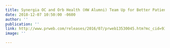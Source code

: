 ```yaml
---
title: Synergia OC and Orb Health (HW Alumni) Team Up for Better Patient Outcomes
date: 2018-12-07 10:50:00 -0600
author: ''
publication: ''
link: http://www.prweb.com/releases/2016/07/prweb13530045.htm?mc_cid=93c4501dc6&mc_eid=f9d91a27a2
image: ''

---
```

